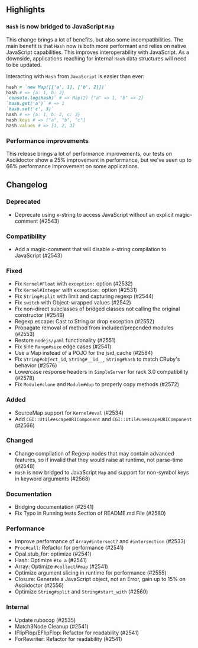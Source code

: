 <!--
### Internal
### Added
### Removed
### Deprecated
### Performance
### Fixed
### Documentation
-->

## Highlights

### `Hash` is now bridged to JavaScript `Map`

This change brings a lot of benefits, but also some incompatibilities. The main benefit is that `Hash` now is both more performant and relies on native JavaScript capabilities.
This improves interoperability with JavaScript. As a downside, applications reaching for internal `Hash` data structures will need to be updated.

Interacting with `Hash` from `JavaScript` is easier than ever:

```ruby
hash = `new Map([['a', 1], ['b', 2]])`
hash # => {a: 1, b: 2}
`console.log(hash)` # => Map(2) {"a" => 1, "b" => 2}
`hash.get('a')` # => 1
`hash.set('c', 3)`
hash # => {a: 1, b: 2, c: 3}
hash.keys # => ["a", "b", "c"]
hash.values # => [1, 2, 3]
```

### Performance improvements

This release brings a lot of performance improvements, our tests on Asciidoctor show a 25% improvement in performance, but we've seen up to 66% performance improvement on some applications.

## Changelog

### Deprecated

- Deprecate using x-string to access JavaScript without an explicit magic-comment (#2543)

### Compatibility

- Add a magic-comment that will disable x-string compilation to JavaScript (#2543)

### Fixed

- Fix `Kernel#Float` with `exception:` option (#2532)
- Fix `Kernel#Integer` with `exception:` option (#2531)
- Fix `String#split` with limit and capturing regexp (#2544)
- Fix `switch` with Object-wrapped values (#2542)
- Fix non-direct subclasses of bridged classes not calling the original constructor (#2546)
- Regexp.escape: Cast to String or drop exception (#2552)
- Propagate removal of method from included/prepended modules (#2553)
- Restore `nodejs/yaml` functionality (#2551)
- Fix sine `Range#size` edge cases (#2541)
- Use a Map instead of a POJO for the jsid_cache (#2584)
- Fix `String#object_id`, `String#__id__`, `String#hash` to match CRuby's behavior (#2576)
- Lowercase response headers in `SimpleServer` for rack 3.0 compatibility (#2578)
- Fix `Module#clone` and `Module#dup` to properly copy methods (#2572)

### Added

- SourceMap support for `Kernel#eval` (#2534)
- Add `CGI::Util#escapeURIComponent` and `CGI::Util#unescapeURIComponent` (#2566)

### Changed

- Change compilation of Regexp nodes that may contain advanced features, so if invalid that they would raise at runtime, not parse-time (#2548)
- `Hash` is now bridged to JavaScript `Map` and support for non-symbol keys in keyword arguments (#2568)

### Documentation

- Bridging documentation (#2541)
- Fix Typo in Running tests Section of README.md File (#2580)

### Performance

- Improve performance of `Array#intersect?` and `#intersection` (#2533)
- `Proc#call`: Refactor for performance (#2541)
- Opal.stub_for: optimize (#2541)
- Hash: Optimize `#to_a` (#2541)
- Array: Optimize `#collect`/`#map` (#2541)
- Optimize argument slicing in runtime for performance (#2555)
- Closure: Generate a JavaScript object, not an Error, gain up to 15% on Asciidoctor (#2556)
- Optimize `String#split` and `String#start_with` (#2560)

### Internal

- Update rubocop (#2535)
- Match3Node Cleanup (#2541)
- IFlipFlop/EFlipFlop: Refactor for readability (#2541)
- ForRewriter: Refactor for readability (#2541)
